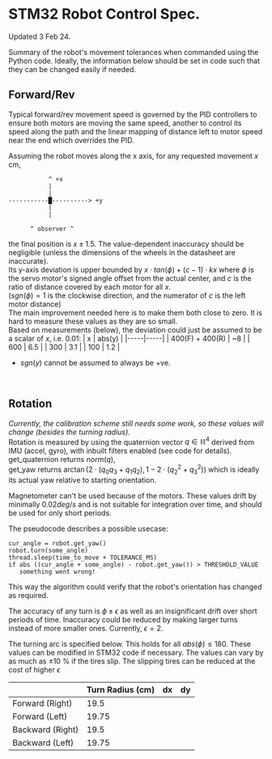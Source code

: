 # STM32 Robot Control Spec.

Updated 3 Feb 24.

Summary of the robot's movement tolerances when commanded using the Python code. Ideally, the information below should be set in code such that they can be changed easily if needed.

## Forward/Rev

Typical forward/rev movement speed is governed by the PID controllers to ensure both motors are moving the same speed, another to control its speed along the path and the linear mapping of distance left to motor speed near the end which overrides the PID.

Assuming the robot moves along the x axis, for any requested movement $x$ cm, <br>
```
           ^ +x
           |
           |
-----------█----------> +y
           |
           |

      ^ observer ^
```
the final position is $x \pm 1.5$. The value-dependent inaccuracy should be negligible (unless the dimensions of the wheels in the datasheet are inaccurate).<br>
Its y-axis deviation is upper bounded by $x \cdot tan(\phi) + (c-1) \cdot k x$ where $\phi$ is the servo motor's signed angle offset from the actual center, and $c$ is the ratio of distance covered by each motor for all $x$.<br>
($sgn(\phi)=1$ is the clockwise direction, and the numerator of $c$ is the left motor distance)<br>
The main improvement needed here is to make them both close to zero. It is hard to measure these values as they are so small.
<br>
Based on measurements (below), the deviation could just be assumed to be a scalar of $x$, i.e. 0.01:
| x   | abs(y)   |
|-----|-----|
| 400(F) + 400(R) | ~8 |
| 600 | 6.5 |
| 300 | 3.1 |
| 100 | 1.2 |
<br>

* $sgn(y)$ cannot be assumed to always be +ve.
<br>



## Rotation
 _Currently, the calibration scheme still needs some work, so these values will change (besides the turning radius)._<br>
Rotation is measured by using the quaternion vector $q \in \mathbb{H}^4$ derived from IMU (accel, gyro), with inbuilt filters enabled (see code for details).
get_quaternion returns $norm(q)$,<br>
get_yaw returns $\arctan\left(2 \cdot \left(q_0q_3 + q_1q_2\right), 1 - 2 \cdot \left(q_2^2 + q_3^2\right)\right)$ which is ideally its actual yaw relative to starting orientation.<br>

Magnetometer can't be used because of the motors. These values drift by minimally $0.02 deg/s$ and is not suitable for integration over time, and should be used for only short periods.<br>


The pseudocode describes a possible usecase:
```
cur_angle = robot.get_yaw()
robot.turn(some_angle)
thread.sleep(time_to_move + TOLERANCE_MS)
if abs ((cur_angle + some_angle) - robot.get_yaw()) > THRESHOLD_VALUE
   something went wrong!
```
This way the algorithm could verify that the robot's orientation has changed as required.

The accuracy of any turn is $\phi \pm \epsilon$ as well as an insignificant drift over short periods of time. Inaccuracy could be reduced by making larger turns instead of more smaller ones.
Currently, $\epsilon = 2$.

The turning arc is specified below. This holds for all $abs(\phi) \leq 180$. These values can be modified in STM32 code if necessary.
The values can vary by as much as $\pm 10$ % if the tires slip. The slipping tires can be reduced at the cost of higher $\epsilon$

|                  | Turn Radius (cm) | dx | dy |
|------------------|------------------|----|----|
| Forward (Right)  | 19.5             |    |    |
| Forward (Left)   | 19.75            |    |    |
| Backward (Right) | 19.5             |    |    |
| Backward (Left)  | 19.75            |    |    |

<br>

